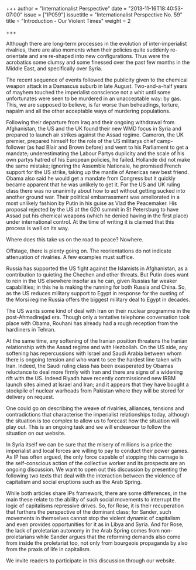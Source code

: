 +++
author = "Internationalist Perspective"
date = "2013-11-16T18:40:53-07:00"
issue = ["IP059"]
issuetitle = "Internationalist Perspective No. 59"
title = "Introduction - Our Violent Times"
weight = 2

+++

Although there are long-term processes in the evolution of inter-imperialist rivalries, there are also moments when their policies quite suddenly re-orientate and are re-shaped into new configurations. Thus were the acrobatics some clumsy and some finessed over the past few months in the Middle East, and specifically over Syria.

The recent sequence of events followed the publicity given to the chemical weapon attack in a Damascus suburb in late August. Two-and-a-half years of mayhem touched the imperialist conscience not a whit until some unfortunates were seen to be murdered in an unacceptable way: by gas. This, we are supposed to believe, is far worse than beheadings, torture, napalm and all the other acceptable ways of murdering populations.

Following their departure from Iraq and their ongoing withdrawal from Afghanistan, the US and the UK found their new WMD focus in Syria and prepared to launch air strikes against the Assad regime. Cameron, the UK premier, prepared himself for the role of the US militarys chief camp-follower (as had Blair and Brown before) and went to his Parliament to get a mandate; underestimating the Labour Partys duplicity and the scale of his own partys hatred of his European policies, he failed. Hollande did not make the same mistake; ignoring the Assemble Nationale, he promised French support for the US strike, taking up the mantle of Americas new best friend. Obama also said he would get a mandate from Congress but it quickly became apparent that he was unlikely to get it. For the US and UK ruling class there was no unanimity about how to act without getting sucked into another ground war. Their political embarrassment was ameliorated in a most unlikely fashion by Putin in his guise as Vlad the Peacemaker. His proposal rejected by the US at the G20 summit in St Petersburg to have Assad put his chemical weapons (which he denied having in the first place) under international control. At the time of writing it is claimed that this process is well on its way.

Where does this take us on the road to peace? Nowhere.

Offstage, there is plenty going on. The reorientations do not indicate attenuation of rivalries. A few examples must suffice.

Russia has supported the US fight against the Islamists in Afghanistan, as a contribution to quieting the Chechen and other threats. But Putin does want to rein in the US elsewhere insofar as he can, given Russias far weaker capabilities; in this he is making the running for both Russia and China. So, as the US reduces military support to Egypt in response for the ousting of the Morsi regime Russia offers the biggest military deal to Egypt in decades.

The US wants some kind of deal with Iran on their nuclear programme in the post-Ahmadinejad era. Though only a tentative telephone conversation took place with Obama, Rouhani has already had a rough reception from the hardliners in Tehran.

At the same time, any softening of the Iranian position threatens the Iranian relationship with the Assad regime and with Hezbollah. On the US side, any softening has repercussions with Israel and Saudi Arabia between whom there is ongoing tension and who want to see the hardest line taken with Iran. Indeed, the Saudi ruling class has been exasperated by Obamas reluctance to deal more firmly with Iran and there are signs of a widening rift with the US. Indeed Riyadh have recently commissioned new IRBM launch sites aimed at Israel and Iran; and it appears that they have bought a stockpile of nuclear warheads from Pakistan where they will be stored for delivery on request.

One could go on describing the weave of rivalries, alliances, tensions and contradictions that characterise the imperialist relationships today, although the situation is too complex to allow us to forecast how the situation will play out. This is an ongoing task and we will endeavour to follow the situation on our website.

In Syria itself we can be sure that the misery of millions is a price the imperialist and local forces are willing to pay to conduct their power games. As IP has often argued, the only force capable of stopping this carnage is the self-conscious action of the collective worker and its prospects are an ongoing discussion. We want to open out this discussion by presenting the following two texts that deal with the interaction between the violence of capitalism and social eruptions such as the Arab Spring.

While both articles share IPs framework, there are some differences; in the main these relate to the ability of such social movements to interrupt the logic of capitalisms repressive drives. So, for Rose, it is their recuperation that furthers the perspective of the dominant class; for Sander, such movements in themselves cannot stop the violent dynamic of capitalism and even provides opportunities for it as in Libya and Syria. And for Rose, the lack of proletarian autonomy in the Arab Spring comes from non-proletarians while Sander argues that the reforming demands also come from inside the proletariat too, not only from bourgeois propaganda by also from the praxis of life in capitalism.

We invite readers to participate in this discussion through our website.
